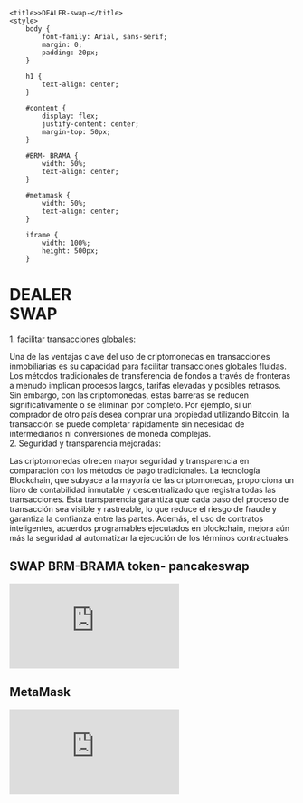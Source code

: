 <!DOCTYPE html>
<html>
<head>

	<title>>DEALER-swap-</title>
	<style>
		body {
			font-family: Arial, sans-serif;
			margin: 0;
			padding: 20px;
		}

		h1 {
			text-align: center;
		}

		#content {
			display: flex;
			justify-content: center;
			margin-top: 50px;
		}

		#BRM- BRAMA {
			width: 50%;
			text-align: center;
		}
		
		#metamask {
			width: 50%;
			text-align: center;
		}

		iframe {
			width: 100%;
			height: 500px;
		}

<h1>DEALER 
<br>
SWAP
</h1>
1. facilitar transacciones globales:

Una de las ventajas clave del uso de criptomonedas en transacciones inmobiliarias es su capacidad para facilitar transacciones globales fluidas. Los métodos tradicionales de transferencia de fondos a través de fronteras a menudo implican procesos largos, tarifas elevadas y posibles retrasos. Sin embargo, con las criptomonedas, estas barreras se reducen significativamente o se eliminan por completo. Por ejemplo, si un comprador de otro país desea comprar una propiedad utilizando Bitcoin, la transacción se puede completar rápidamente sin necesidad de intermediarios ni conversiones de moneda complejas.
<Br>
2. Seguridad y transparencia mejoradas:

Las criptomonedas ofrecen mayor seguridad y transparencia en comparación con los métodos de pago tradicionales. La tecnología Blockchain, que subyace a la mayoría de las criptomonedas, proporciona un libro de contabilidad inmutable y descentralizado que registra todas las transacciones. Esta transparencia garantiza que cada paso del proceso de transacción sea visible y rastreable, lo que reduce el riesgo de fraude y garantiza la confianza entre las partes. Además, el uso de contratos inteligentes, acuerdos programables ejecutados en blockchain, mejora aún más la seguridad al automatizar la ejecución de los términos contractuales.
	<div id="content">
		<div id="BRM-BRAMA">
			<h2> SWAP BRM-BRAMA token- pancakeswap </h2>
			<iframe src="https://pancakeswap.finance/swap?outputCurrency=0x2a771F074916b87F70C5371d1FB32A397e5680f4&inputCurrency=0x55d398326f99059fF775485246999027B3197955" frameborder="0"></iframe>
		</div>
		<div id="metamask">
			<h2>MetaMask</h2>
			<iframe src="https://metamask.io" frameborder="0"></iframe>
		</div>
	</div>
</body>
</html>



